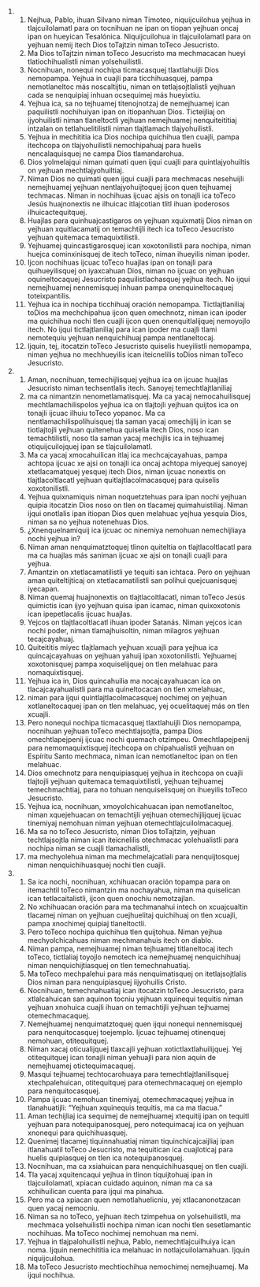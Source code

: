 <ol>
  <li>
    <ol>
      <li>Nejhua, Pablo, ihuan Silvano niman Timoteo, niquijcuilohua yejhua in tlajcuilolamatl para on tocnihuan ne ipan on tiopan yejhuan oncaj ipan on hueyican Tesalónica. Niquijcuilohua in tlajcuilolamatl para on yejhuan nemij itech Dios toTajtzin niman toTeco Jesucristo.</li>
      <li>Ma Dios toTajtzin niman toTeco Jesucristo ma mechmacacan hueyi tlatiochihualistli niman yolsehuilistli.</li>
      <li>Nocnihuan, nonequi nochipa ticmacasquej tlaxtlahuijli Dios nemopampa. Yejhua in cuajli para ticchihuasquej, pampa nemotlaneltoc más noscaltijtiu, niman on tetlajsojtlalistli yejhuan cada se nenquipiaj inhuan ocsequimej más hueyixtiu.</li>
      <li>Yejhua ica, sa no tejhuamej titenojnotzaj de nemejhuamej ican paquilistli nochihuiyan ipan on itiopanhuan Dios. Ticteijliaj on ijyohuilistli niman tlaneltoctli yejhuan nemejhuamej nenquiteititiaj intzalan on tetlahuelitilistli niman tlajtlamach tlajyohuilistli.</li>
      <li>Yejhua in mechititia ica Dios nochipa quichihua tlen cuajli, pampa itechcopa on tlajyohuilistli nemochipahuaj para huelis nencalaquisquej ne campa Dios tlamandarohua.</li>
      <li>Dios yolmelajqui niman quimati quen ijqui cuajli para quintlajyohuiltis on yejhuan mechtlajyohuiltiaj.</li>
      <li>Niman Dios no quimati quen ijqui cuajli para mechmacas nesehuijli nemejhuamej yejhuan nentlajyohuijtoquej ijcon quen tejhuamej techmacas. Niman in nochihuas ijcuac ajsis on tonajli ica toTeco Jesús huajnonextis ne ilhuicac itlajcotian tlitl ihuan ipoderosos ilhuicactequitquej.</li>
      <li>Huajlas para quinhuajcastigaros on yejhuan xquixmatij Dios niman on yejhuan xquitlacamatij on temachtijli itech ica toTeco Jesucristo yejhuan quitemaca temaquixtilistli.</li>
      <li>Yejhuamej quincastigarosquej ican xoxotonilistli para nochipa, niman huejca cominxinisquej de itech toTeco, niman ihueyilis niman ipoder.</li>
      <li>Ijcon nochihuas ijcuac toTeco huajlas ipan on tonajli para quihueyilisquej on iyaxcahuan Dios, niman no ijcuac on yejhuan oquineltocaquej Jesucristo paquilistlachasquej yejhua itech. No ijqui nemejhuamej nennemisquej inhuan pampa onenquineltocaquej toteixpantilis.</li>
      <li>Yejhua ica in nochipa ticchihuaj oración nemopampa. Tictlajtlaniliaj toDios ma mechchipahua ijcon quen omechnotz, niman ican ipoder ma quichihua nochi tlen cuajli ijcon quen onenquitlalijquej nemoyojlo itech. No ijqui tictlajtlaniliaj para ican ipoder ma cuajli tlami nemotequiu yejhuan nenquichihuaj pampa nentlaneltocaj.</li>
      <li>Ijquin, tej, itocatzin toTeco Jesucristo quiselis hueyilistli nemopampa, niman yejhua no mechhueyilis ican iteicnelilis toDios niman toTeco Jesucristo.</li>
    </ol>
  </li>
  <li>
    <ol>
      <li>Aman, nocnihuan, temechijlisquej yejhua ica on ijcuac huajlas Jesucristo niman techsentlalis itech. Sanoyej temechtlajtlaniliaj</li>
      <li>ma ca nimantzin nenometlamatisquej. Ma ca yacaj nemocahuilisquej mechtlamachilispolos yejhua ica on tlajtojli yejhuan quijtos ica on tonajli ijcuac ilhuiu toTeco yopanoc. Ma ca nentlamachilispolihuisquej tla saman yacaj omechijlij in ican se tiotlajtojli yejhuan quitenehua quiselia itech Dios, noso ican temachtilistli, noso tla saman yacaj mechijlis ica in tejhuamej otiquijcuilojquej ipan se tlajcuilolamatl.</li>
      <li>Ma ca yacaj xmocahuilican itlaj ica mechcajcayahuas, pampa achtopa ijcuac xe ajsi on tonajli ica oncaj achtopa miyequej sanoyej xtetlacamatquej yesquej itech Dios, niman ijcuac nonextis on tlajtlacoltlacatl yejhuan quitlajtlacolmacasquej para quiselis xoxotonilistli.</li>
      <li>Yejhua quixnamiquis niman noquetztehuas para ipan nochi yejhuan quipia itocatzin Dios noso on tlen on tlacamej quimahuistiliaj. Niman ijqui onotlalis ipan itiopan Dios quen melahuac yejhua yesquia Dios, niman sa no yejhua notenehuas Dios.</li>
      <li>¿Xnenquelnamiquij ica ijcuac oc ninemiya nemohuan nemechijliaya nochi yejhua in?</li>
      <li>Niman aman nenquimatztoquej tlinon quiteltia on tlajtlacoltlacatl para ma ca huajlas más saniman ijcuac xe ajsi on tonajli cuajli para yejhua.</li>
      <li>Amantzin on xtetlacamatilistli ye tequiti san ichtaca. Pero on yejhuan aman quiteltijticaj on xtetlacamatilistli san polihui quejcuanisquej iyecapan.</li>
      <li>Niman quemaj huajnonextis on tlajtlacoltlacatl, niman toTeco Jesús quimictis ican ijyo yejhuan quisa ipan icamac, niman quixoxotonis ican ipepetlacalis ijcuac huajlas.</li>
      <li>Yejcos on tlajtlacoltlacatl ihuan ipoder Satanás. Niman yejcos ican nochi poder, niman tlamajhuisoltin, niman milagros yejhuan tecajcayahuaj.</li>
      <li>Quiteititis miyec tlajtlamach yejhuan xcuajli para yejhua ica quincajcayahuas on yejhuan yahuij ipan xoxotonilistli. Yejhuamej xoxotonisquej pampa xoquiselijquej on tlen melahuac para nomaquixtisquej.</li>
      <li>Yejhua ica in, Dios quincahuilia ma nocajcayahuacan ica on tlacajcayahualistli para ma quineltocacan on tlen xmelahuac,</li>
      <li>niman para ijqui quintlajtlacolmacasquej nochimej on yejhuan xotlaneltocaquej ipan on tlen melahuac, yej ocuelitaquej más on tlen xcuajli.</li>
      <li>Pero nonequi nochipa ticmacasquej tlaxtlahuijli Dios nemopampa, nocnihuan yejhuan toTeco mechtlajsojtla, pampa Dios omechtlapejpenij ijcuac nochi quemach otzimpeu. Omechtlapejpenij para nemomaquixtisquej itechcopa on chipahualistli yejhuan on Espíritu Santo mechmaca, niman ican nemotlaneltoc ipan on tlen melahuac.</li>
      <li>Dios omechnotz para nenquipiasquej yejhua in itechcopa on cuajli tlajtojli yejhuan quitemaca temaquixtilistli, yejhuan tejhuamej temechmachtiaj, para no tohuan nenquiselisquej on ihueyilis toTeco Jesucristo.</li>
      <li>Yejhua ica, nocnihuan, xmoyolchicahuacan ipan nemotlaneltoc, niman xquejehuacan on temachtijli yejhuan otemechijlijquej ijcuac tinemiyaj nemohuan niman yejhuan otemechtlajcuilolmacaquej.</li>
      <li>Ma sa no toTeco Jesucristo, niman Dios toTajtzin, yejhuan techtlajsojtla niman ican iteicnelilis otechmacac yolehualistli para nochipa niman se cuajli tlamachalistli,</li>
      <li>ma mechyolehua niman ma mechmelajcatlali para nenquijtosquej niman nenquichihuasquej nochi tlen cuajli.</li>
    </ol>
  </li>
  <li>
    <ol>
      <li>Sa ica nochi, nocnihuan, xchihuacan oración topampa para on itemachtil toTeco nimantzin ma nochayahua, niman ma quiselican ican tetlacaitalistli, ijcon quen onochiu nemotzajlan.</li>
      <li>No xchihuacan oración para ma techmanahui intech on xcuajcualtin tlacamej niman on yejhuan cuejhuelitaj quichihuaj on tlen xcuajli, pampa xnochimej quipiaj tlaneltoctli.</li>
      <li>Pero toTeco nochipa quichihua tlen quijtohua. Niman yejhua mechyolchicahuas niman mechmanahuis itech on diablo.</li>
      <li>Niman pampa, nemejhuamej niman tejhuamej titlaneltocaj itech toTeco, tictlaliaj toyojlo nemotech ica nemejhuamej nenquichihuaj niman nenquichijtiasquej on tlen temechnahuatiaj.</li>
      <li>Ma toTeco mechpalehui para más nenquimatisquej on itetlajsojtlalis Dios niman para nenquipiasquej iijyohuilis Cristo.</li>
      <li>Nocnihuan, temechnahuatiaj ican itocatzin toTeco Jesucristo, para xtlalcahuican san aquinon tocniu yejhuan xquinequi tequitis niman yejhuan xnohuica cuajli ihuan on temachtijli yejhuan tejhuamej otemechmacaquej.</li>
      <li>Nemejhuamej nenquimatztoquej quen ijqui nonequi nennemisquej para nenquitocasquej toejemplo. Ijcuac tejhuamej otinenquej nemohuan, otitequitquej.</li>
      <li>Niman xacaj oticualijquej tlaxcajli yejhuan xotictlaxtlahuilijquej. Yej otitequitquej ican tonajli niman yehuajli para nion aquin de nemejhuamej otictequimacaquej.</li>
      <li>Masqui tejhuamej techtocarohuaya para temechtlajtlanilisquej xtechpalehuican, otitequitquej para otemechmacaquej on ejemplo para nenquitocasquej.</li>
      <li>Pampa ijcuac nemohuan tinemiyaj, otemechmacaquej yejhua in tlanahuatijli: “Yejhuan xquinequis tequitis, ma ca ma tlacua.”</li>
      <li>Aman techijliaj ica sequimej de nemejhuamej xtequitij ipan on tequitl yejhuan para notequipanosquej, pero notequimacaj ica on yejhuan xnonequi para quichihuasquej.</li>
      <li>Quenimej tlacamej tiquinnahuatiaj niman tiquinchicajcaijliaj ipan itlanahuatil toTeco Jesucristo, ma tequitican ica cuajloticaj para huelis quipiasquej on tlen ica notequipanosquej.</li>
      <li>Nocnihuan, ma ca xsiahuican para nenquichihuasquej on tlen cuajli.</li>
      <li>Tla yacaj xquitencaqui yejhua in tlinon tiquijtohuaj ipan in tlajcuilolamatl, xpiacan cuidado aquinon, niman ma ca sa xchihuilican cuenta para ijqui ma pinahua.</li>
      <li>Pero ma ca xpiacan quen nemotlahuelicniu, yej xtlacanonotzacan quen yacaj nemocniu.</li>
      <li>Niman sa no toTeco, yejhuan itech tzimpehua on yolsehuilistli, ma mechmaca yolsehuilistli nochipa niman ican nochi tlen sesetlamantic nochihuas. Ma toTeco nochimej nemohuan ma nemi.</li>
      <li>Yejhua in tlajpalohuilistli nejhua, Pablo, nemechtlajcuilhuiya ican noma. Ijquin nemechititia ica melahuac in notlajcuilolamahuan. Ijquin niquijcuilohua.</li>
      <li>Ma toTeco Jesucristo mechtiochihua nemochimej nemejhuamej. Ma ijqui nochihua.</li>
    </ol>
  </li>
</ol>
